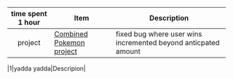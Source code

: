 | time spent 1 hour| Item | Description |
| :----: | ------ | ----------- |
| project| [Combined Pokemon project](https://github.com/Ben-jaminWilson/CS-121--s23-Wilson/tree/main/src/Pokemon)| fixed bug where user wins incremented beyond anticpated amount|

|1|yadda yadda|Descripion|
